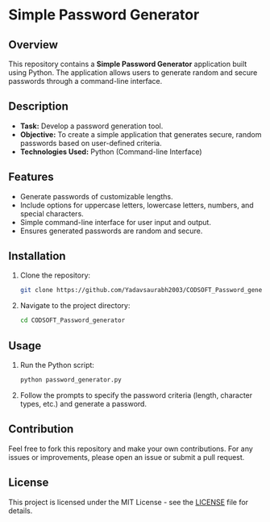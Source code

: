 # Simple Password Generator

## Overview

This repository contains a **Simple Password Generator** application built using Python. The application allows users to generate random and secure passwords through a command-line interface.

## Description

- **Task:** Develop a password generation tool.
- **Objective:** To create a simple application that generates secure, random passwords based on user-defined criteria.
- **Technologies Used:** Python (Command-line Interface)

## Features

- Generate passwords of customizable lengths.
- Include options for uppercase letters, lowercase letters, numbers, and special characters.
- Simple command-line interface for user input and output.
- Ensures generated passwords are random and secure.

## Installation

1. Clone the repository:
   ```bash
   git clone https://github.com/Yadavsaurabh2003/CODSOFT_Password_generator/
   ```
2. Navigate to the project directory:
   ```bash
   cd CODSOFT_Password_generator
   ```

## Usage

1. Run the Python script:
   ```bash
   python password_generator.py
   ```
2. Follow the prompts to specify the password criteria (length, character types, etc.) and generate a password.

## Contribution

Feel free to fork this repository and make your own contributions. For any issues or improvements, please open an issue or submit a pull request.

## License

This project is licensed under the MIT License - see the [LICENSE](LICENSE) file for details.
